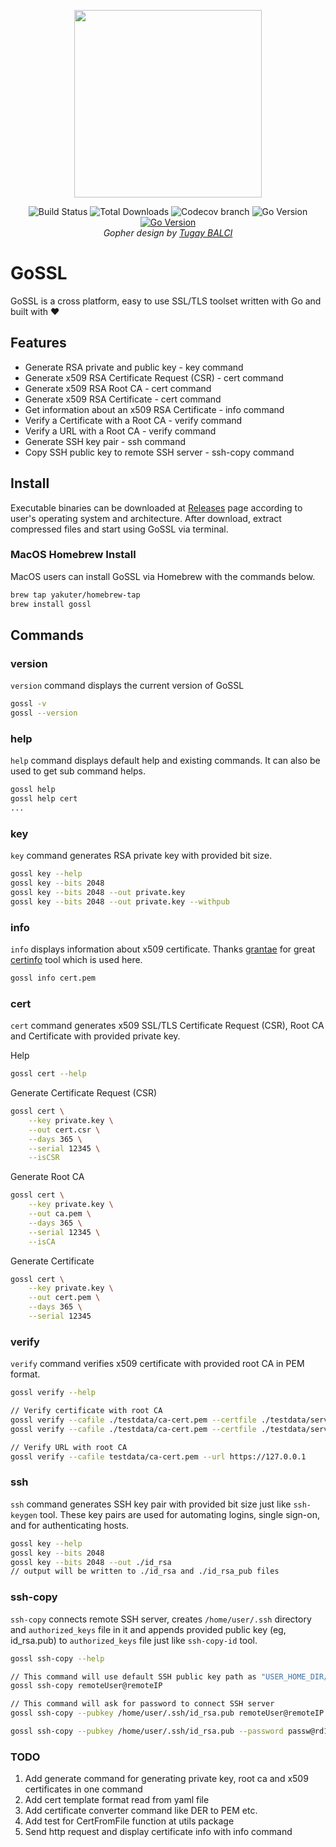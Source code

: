 <p align="center"><img src="https://www.yakuter.com/wp-content/yuklemeler/Goossl.png" width="300"></p>

<p align="center">
<img src="https://img.shields.io/github/workflow/status/yakuter/gossl/Test/main" alt="Build Status">
<img src="https://img.shields.io/github/downloads/yakuter/gossl/total" alt="Total Downloads">
<img src="https://img.shields.io/codecov/c/github/yakuter/gossl/main" alt="Codecov branch">
<img src="https://img.shields.io/github/go-mod/go-version/yakuter/gossl" alt="Go Version">
<a href="https://pkg.go.dev/github.com/yakuter/gossl"><img src="https://pkg.go.dev/badge/github.com/yakuter/gossl.svg" alt="Go Version"></a><br>
<em>Gopher design by <a href="https://twitter.com/tgybalci">Tugay BALCI</a></em>
</p>

# GoSSL
GoSSL is a cross platform, easy to use SSL/TLS toolset written with Go and built with ❤️

## Features
- Generate RSA private and public key - key command
- Generate x509 RSA Certificate Request (CSR) - cert command
- Generate x509 RSA Root CA - cert command
- Generate x509 RSA Certificate - cert command
- Get information about an x509 RSA Certificate - info command
- Verify a Certificate with a Root CA - verify command
- Verify a URL with a Root CA - verify command
- Generate SSH key pair - ssh command
- Copy SSH public key to remote SSH server - ssh-copy command

## Install
Executable binaries can be downloaded at [Releases](https://github.com/yakuter/gossl/releases) page according to user's operating system and architecture. After download, extract compressed files and start using GoSSL via terminal.

### MacOS Homebrew Install
MacOS users can install GoSSL via Homebrew with the commands below.
```bash
brew tap yakuter/homebrew-tap
brew install gossl
```

## Commands
### version
`version` command displays the current version of GoSSL
```bash
gossl -v
gossl --version
```

### help
`help` command displays default help and existing commands. It can also be used to get sub command helps.
```bash
gossl help
gossl help cert
...
```

### key
`key` command generates RSA private key with provided bit size.

```bash
gossl key --help
gossl key --bits 2048
gossl key --bits 2048 --out private.key
gossl key --bits 2048 --out private.key --withpub
```

### info
`info` displays information about x509 certificate. Thanks [grantae](https://github.com/grantae) for great [certinfo](https://github.com/grantae/certinfo) tool which is used here.

```bash
gossl info cert.pem
```

### cert
`cert` command generates x509 SSL/TLS Certificate Request (CSR), Root CA and Certificate with provided private key.

Help
```bash
gossl cert --help
```
Generate Certificate Request (CSR)
```bash
gossl cert \
    --key private.key \
    --out cert.csr \
    --days 365 \
    --serial 12345 \
    --isCSR
```
Generate Root CA
```bash
gossl cert \
    --key private.key \
    --out ca.pem \
    --days 365 \
    --serial 12345 \
    --isCA 
```
Generate Certificate
```bash
gossl cert \
    --key private.key \
    --out cert.pem \
    --days 365 \
    --serial 12345
```

### verify
`verify` command verifies x509 certificate with provided root CA in PEM format.

```bash
gossl verify --help

// Verify certificate with root CA 
gossl verify --cafile ./testdata/ca-cert.pem --certfile ./testdata/server-cert.pem
gossl verify --cafile ./testdata/ca-cert.pem --certfile ./testdata/server-cert.pem --dns 127.0.0.1

// Verify URL with root CA
gossl verify --cafile testdata/ca-cert.pem --url https://127.0.0.1
```

### ssh
`ssh` command generates SSH key pair with provided bit size just like `ssh-keygen` tool. These key pairs are used for automating logins, single sign-on, and for authenticating hosts.

```bash
gossl key --help
gossl key --bits 2048
gossl key --bits 2048 --out ./id_rsa
// output will be written to ./id_rsa and ./id_rsa_pub files
```

### ssh-copy
`ssh-copy` connects remote SSH server, creates `/home/user/.ssh` directory and `authorized_keys` file in it and appends provided public key (eg, id_rsa.pub) to `authorized_keys` file just like `ssh-copy-id` tool.

```bash
gossl ssh-copy --help

// This command will use default SSH public key path as "USER_HOME_DIR/.ssh/id_rsa.pub"
gossl ssh-copy remoteUser@remoteIP

// This command will ask for password to connect SSH server
gossl ssh-copy --pubkey /home/user/.ssh/id_rsa.pub remoteUser@remoteIP

gossl ssh-copy --pubkey /home/user/.ssh/id_rsa.pub --password passw@rd123 remoteUser@remoteIP

```

### TODO
1. Add generate command for generating private key, root ca and x509 certificates in one command
2. Add cert template format read from yaml file
3. Add certificate converter command like DER to PEM etc.
4. Add test for CertFromFile function at utils package
5. Send http request and display certificate info with info command